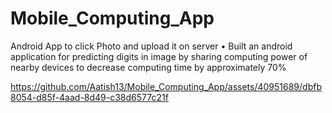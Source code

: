 # Mobile_Computing_App
Android App to click Photo and upload it on server
• Built an android application for predicting digits in image by sharing computing power of nearby devices to
decrease computing time by approximately 70%


https://github.com/Aatish13/Mobile_Computing_App/assets/40951689/dbfb8054-d85f-4aad-8d49-c38d6577c21f

